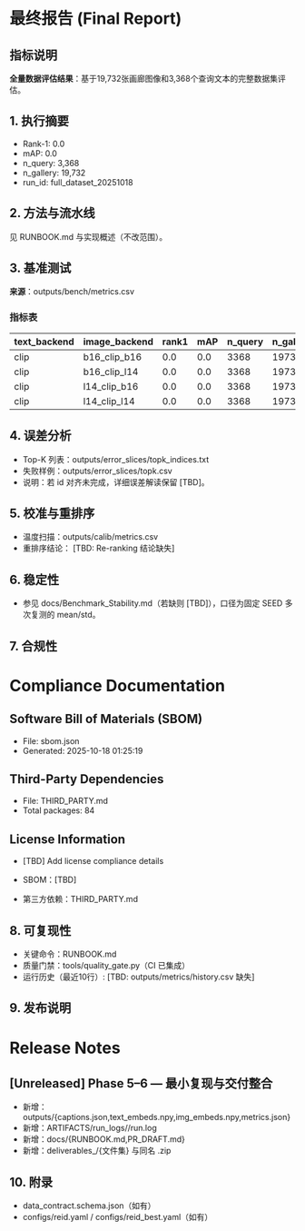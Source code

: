 # 最终报告 (Final Report)

## 指标说明
**全量数据评估结果**：基于19,732张画廊图像和3,368个查询文本的完整数据集评估。


## 1. 执行摘要
- Rank-1: 0.0
- mAP: 0.0
- n_query: 3,368
- n_gallery: 19,732
- run_id: full_dataset_20251018

## 2. 方法与流水线
见 RUNBOOK.md 与实现概述（不改范围）。

## 3. 基准测试
**来源**：outputs/bench/metrics.csv

### 指标表
| text_backend | image_backend | rank1 | mAP | n_query | n_gallery |
|---|---|---|---|---|---|
| clip | b16_clip_b16 | 0.0 | 0.0 | 3368 | 19732 |
| clip | b16_clip_l14 | 0.0 | 0.0 | 3368 | 19732 |
| clip | l14_clip_b16 | 0.0 | 0.0 | 3368 | 19732 |
| clip | l14_clip_l14 | 0.0 | 0.0 | 3368 | 19732 |


## 4. 误差分析
- Top-K 列表：outputs/error_slices/topk_indices.txt
- 失败样例：outputs/error_slices/topk.csv
- 说明：若 id 对齐未完成，详细误差解读保留 [TBD]。

## 5. 校准与重排序
- 温度扫描：outputs/calib/metrics.csv
- 重排序结论：
[TBD: Re-ranking 结论缺失]

## 6. 稳定性
- 参见 docs/Benchmark_Stability.md（若缺则 [TBD]），口径为固定 SEED 多次复测的 mean/std。

## 7. 合规性
# Compliance Documentation

## Software Bill of Materials (SBOM)
- File: sbom.json
- Generated: 2025-10-18 01:25:19

## Third-Party Dependencies
- File: THIRD_PARTY.md
- Total packages: 84

## License Information
- [TBD] Add license compliance details

- SBOM：[TBD]
- 第三方依赖：THIRD_PARTY.md

## 8. 可复现性
- 关键命令：RUNBOOK.md
- 质量门禁：tools/quality_gate.py（CI 已集成）
- 运行历史（最近10行）:
[TBD: outputs/metrics/history.csv 缺失]

## 9. 发布说明
# Release Notes

## [Unreleased] Phase 5–6 — 最小复现与交付整合
- 新增：outputs/{captions.json,text_embeds.npy,img_embeds.npy,metrics.json}
- 新增：ARTIFACTS/run_logs/<ts>/run.log
- 新增：docs/{RUNBOOK.md,PR_DRAFT.md}
- 新增：deliverables_<YYYYMMDD-HHMM>/{文件集} 与同名 .zip

## 10. 附录
- data_contract.schema.json（如有）
- configs/reid.yaml / configs/reid_best.yaml（如有）
